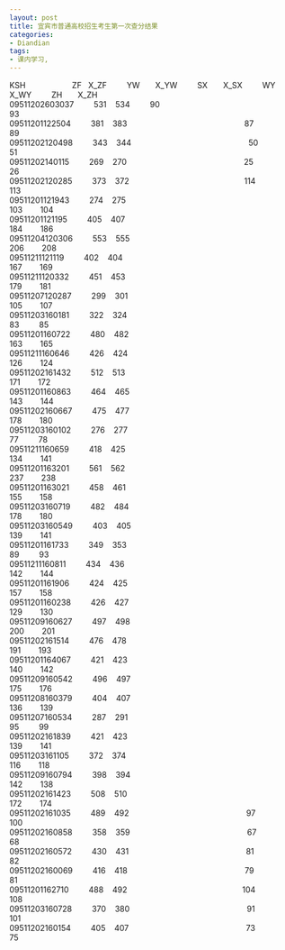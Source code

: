 ```yaml
---
layout: post
title: 宜宾市普通高校招生考生第一次查分结果
categories:
- Diandian
tags:
- 课内学习, 
---
```

KSH&nbsp;&nbsp;&nbsp;&nbsp;&nbsp;&nbsp;&nbsp;&nbsp;&nbsp;&nbsp;&nbsp;&nbsp;&nbsp;&nbsp;&nbsp;&nbsp;&nbsp;&nbsp;&nbsp;&nbsp; ZF&nbsp;&nbsp; X_ZF&nbsp;&nbsp;&nbsp;&nbsp;&nbsp;&nbsp;&nbsp;&nbsp; YW&nbsp;&nbsp;&nbsp;&nbsp;&nbsp;&nbsp; X_YW&nbsp;&nbsp;&nbsp;&nbsp;&nbsp;&nbsp;&nbsp;&nbsp; SX&nbsp;&nbsp;&nbsp;&nbsp;&nbsp;&nbsp; X_SX&nbsp;&nbsp;&nbsp;&nbsp;&nbsp;&nbsp;&nbsp;&nbsp; WY&nbsp;&nbsp;&nbsp;&nbsp;&nbsp;&nbsp; X_WY&nbsp;&nbsp;&nbsp;&nbsp;&nbsp;&nbsp;&nbsp;&nbsp; ZH&nbsp;&nbsp;&nbsp;&nbsp;&nbsp;&nbsp; X_ZH
<br /> 09511202603037&nbsp;&nbsp;&nbsp;&nbsp;&nbsp;&nbsp;&nbsp;&nbsp; 531&nbsp;&nbsp;&nbsp; 534&nbsp;&nbsp;&nbsp;&nbsp;&nbsp;&nbsp;&nbsp;&nbsp; 90&nbsp;&nbsp;&nbsp;&nbsp;&nbsp;&nbsp;&nbsp;&nbsp; 93&nbsp;&nbsp;&nbsp;&nbsp;&nbsp;&nbsp;&nbsp;&nbsp;&nbsp;&nbsp;&nbsp;&nbsp;&nbsp;&nbsp;&nbsp;&nbsp;&nbsp;&nbsp;&nbsp;&nbsp;&nbsp;&nbsp;&nbsp;&nbsp;&nbsp;&nbsp;&nbsp;&nbsp;&nbsp;&nbsp;&nbsp;&nbsp;&nbsp;&nbsp;&nbsp;&nbsp;&nbsp;&nbsp;&nbsp;&nbsp;&nbsp;&nbsp;&nbsp;&nbsp;&nbsp;&nbsp;&nbsp;&nbsp;&nbsp;&nbsp;&nbsp;&nbsp;&nbsp;&nbsp;&nbsp;&nbsp;&nbsp;&nbsp;&nbsp;&nbsp;&nbsp;&nbsp;&nbsp;&nbsp;&nbsp;
<br /> 09511201122504&nbsp;&nbsp;&nbsp;&nbsp;&nbsp;&nbsp;&nbsp;&nbsp; 381&nbsp;&nbsp;&nbsp; 383&nbsp;&nbsp;&nbsp;&nbsp;&nbsp;&nbsp;&nbsp;&nbsp;&nbsp;&nbsp;&nbsp;&nbsp;&nbsp;&nbsp;&nbsp;&nbsp;&nbsp;&nbsp;&nbsp;&nbsp;&nbsp;&nbsp;&nbsp;&nbsp;&nbsp;&nbsp;&nbsp;&nbsp;&nbsp;&nbsp;&nbsp;&nbsp;&nbsp;&nbsp;&nbsp;&nbsp;&nbsp;&nbsp;&nbsp;&nbsp;&nbsp;&nbsp;&nbsp;&nbsp;&nbsp;&nbsp;&nbsp;&nbsp;&nbsp;&nbsp;&nbsp;&nbsp; 87&nbsp;&nbsp;&nbsp;&nbsp;&nbsp;&nbsp;&nbsp;&nbsp; 89&nbsp;&nbsp;&nbsp;&nbsp;&nbsp;&nbsp;&nbsp;&nbsp;&nbsp;&nbsp;&nbsp;&nbsp;&nbsp;&nbsp;&nbsp;&nbsp;&nbsp;&nbsp;&nbsp;&nbsp;&nbsp;
<br /> 09511202120498&nbsp;&nbsp;&nbsp;&nbsp;&nbsp;&nbsp;&nbsp;&nbsp; 343&nbsp;&nbsp;&nbsp; 344&nbsp;&nbsp;&nbsp;&nbsp;&nbsp;&nbsp;&nbsp;&nbsp;&nbsp;&nbsp;&nbsp;&nbsp;&nbsp;&nbsp;&nbsp;&nbsp;&nbsp;&nbsp;&nbsp;&nbsp;&nbsp;&nbsp;&nbsp;&nbsp;&nbsp;&nbsp;&nbsp;&nbsp;&nbsp;&nbsp;&nbsp;&nbsp;&nbsp;&nbsp;&nbsp;&nbsp;&nbsp;&nbsp;&nbsp;&nbsp;&nbsp;&nbsp;&nbsp;&nbsp;&nbsp;&nbsp;&nbsp;&nbsp;&nbsp;&nbsp;&nbsp;&nbsp; 50&nbsp;&nbsp;&nbsp;&nbsp;&nbsp;&nbsp;&nbsp;&nbsp; 51&nbsp;&nbsp;&nbsp;&nbsp;&nbsp;&nbsp;&nbsp;&nbsp;&nbsp;&nbsp;&nbsp;&nbsp;&nbsp;&nbsp;&nbsp;&nbsp;&nbsp;&nbsp;&nbsp;&nbsp;&nbsp;
<br /> 09511202140115&nbsp;&nbsp;&nbsp;&nbsp;&nbsp;&nbsp;&nbsp;&nbsp; 269&nbsp;&nbsp;&nbsp; 270&nbsp;&nbsp;&nbsp;&nbsp;&nbsp;&nbsp;&nbsp;&nbsp;&nbsp;&nbsp;&nbsp;&nbsp;&nbsp;&nbsp;&nbsp;&nbsp;&nbsp;&nbsp;&nbsp;&nbsp;&nbsp;&nbsp;&nbsp;&nbsp;&nbsp;&nbsp;&nbsp;&nbsp;&nbsp;&nbsp;&nbsp;&nbsp;&nbsp;&nbsp;&nbsp;&nbsp;&nbsp;&nbsp;&nbsp;&nbsp;&nbsp;&nbsp;&nbsp;&nbsp;&nbsp;&nbsp;&nbsp;&nbsp;&nbsp;&nbsp;&nbsp;&nbsp; 25&nbsp;&nbsp;&nbsp;&nbsp;&nbsp;&nbsp;&nbsp;&nbsp; 26&nbsp;&nbsp;&nbsp;&nbsp;&nbsp;&nbsp;&nbsp;&nbsp;&nbsp;&nbsp;&nbsp;&nbsp;&nbsp;&nbsp;&nbsp;&nbsp;&nbsp;&nbsp;&nbsp;&nbsp;&nbsp;
<br /> 09511202120285&nbsp;&nbsp;&nbsp;&nbsp;&nbsp;&nbsp;&nbsp;&nbsp; 373&nbsp;&nbsp;&nbsp; 372&nbsp;&nbsp;&nbsp;&nbsp;&nbsp;&nbsp;&nbsp;&nbsp;&nbsp;&nbsp;&nbsp;&nbsp;&nbsp;&nbsp;&nbsp;&nbsp;&nbsp;&nbsp;&nbsp;&nbsp;&nbsp;&nbsp;&nbsp;&nbsp;&nbsp;&nbsp;&nbsp;&nbsp;&nbsp;&nbsp;&nbsp;&nbsp;&nbsp;&nbsp;&nbsp;&nbsp;&nbsp;&nbsp;&nbsp;&nbsp;&nbsp;&nbsp;&nbsp;&nbsp;&nbsp;&nbsp;&nbsp;&nbsp;&nbsp;&nbsp;&nbsp; 114&nbsp;&nbsp;&nbsp;&nbsp;&nbsp;&nbsp;&nbsp; 113&nbsp;&nbsp;&nbsp;&nbsp;&nbsp;&nbsp;&nbsp;&nbsp;&nbsp;&nbsp;&nbsp;&nbsp;&nbsp;&nbsp;&nbsp;&nbsp;&nbsp;&nbsp;&nbsp;&nbsp;&nbsp;
<br /> 09511201121943&nbsp;&nbsp;&nbsp;&nbsp;&nbsp;&nbsp;&nbsp;&nbsp; 274&nbsp;&nbsp;&nbsp; 275&nbsp;&nbsp;&nbsp;&nbsp;&nbsp;&nbsp;&nbsp;&nbsp;&nbsp;&nbsp;&nbsp;&nbsp;&nbsp;&nbsp;&nbsp;&nbsp;&nbsp;&nbsp;&nbsp;&nbsp;&nbsp;&nbsp;&nbsp;&nbsp;&nbsp;&nbsp;&nbsp;&nbsp;&nbsp;&nbsp;&nbsp;&nbsp;&nbsp;&nbsp;&nbsp;&nbsp;&nbsp;&nbsp;&nbsp;&nbsp;&nbsp;&nbsp;&nbsp;&nbsp;&nbsp;&nbsp;&nbsp;&nbsp;&nbsp;&nbsp;&nbsp;&nbsp;&nbsp;&nbsp;&nbsp;&nbsp;&nbsp;&nbsp;&nbsp;&nbsp;&nbsp;&nbsp;&nbsp;&nbsp;&nbsp;&nbsp;&nbsp;&nbsp;&nbsp;&nbsp;&nbsp;&nbsp;&nbsp; 103&nbsp;&nbsp;&nbsp;&nbsp;&nbsp;&nbsp;&nbsp; 104
<br /> 09511201121195&nbsp;&nbsp;&nbsp;&nbsp;&nbsp;&nbsp;&nbsp;&nbsp; 405&nbsp;&nbsp;&nbsp; 407&nbsp;&nbsp;&nbsp;&nbsp;&nbsp;&nbsp;&nbsp;&nbsp;&nbsp;&nbsp;&nbsp;&nbsp;&nbsp;&nbsp;&nbsp;&nbsp;&nbsp;&nbsp;&nbsp;&nbsp;&nbsp;&nbsp;&nbsp;&nbsp;&nbsp;&nbsp;&nbsp;&nbsp;&nbsp;&nbsp;&nbsp;&nbsp;&nbsp;&nbsp;&nbsp;&nbsp;&nbsp;&nbsp;&nbsp;&nbsp;&nbsp;&nbsp;&nbsp;&nbsp;&nbsp;&nbsp;&nbsp;&nbsp;&nbsp;&nbsp;&nbsp;&nbsp;&nbsp;&nbsp;&nbsp;&nbsp;&nbsp;&nbsp;&nbsp;&nbsp;&nbsp;&nbsp;&nbsp;&nbsp;&nbsp;&nbsp;&nbsp;&nbsp;&nbsp;&nbsp;&nbsp;&nbsp;&nbsp; 184&nbsp;&nbsp;&nbsp;&nbsp;&nbsp;&nbsp;&nbsp; 186
<br /> 09511204120306&nbsp;&nbsp;&nbsp;&nbsp;&nbsp;&nbsp;&nbsp;&nbsp; 553&nbsp;&nbsp;&nbsp; 555&nbsp;&nbsp;&nbsp;&nbsp;&nbsp;&nbsp;&nbsp;&nbsp;&nbsp;&nbsp;&nbsp;&nbsp;&nbsp;&nbsp;&nbsp;&nbsp;&nbsp;&nbsp;&nbsp;&nbsp;&nbsp;&nbsp;&nbsp;&nbsp;&nbsp;&nbsp;&nbsp;&nbsp;&nbsp;&nbsp;&nbsp;&nbsp;&nbsp;&nbsp;&nbsp;&nbsp;&nbsp;&nbsp;&nbsp;&nbsp;&nbsp;&nbsp;&nbsp;&nbsp;&nbsp;&nbsp;&nbsp;&nbsp;&nbsp;&nbsp;&nbsp;&nbsp;&nbsp;&nbsp;&nbsp;&nbsp;&nbsp;&nbsp;&nbsp;&nbsp;&nbsp;&nbsp;&nbsp;&nbsp;&nbsp;&nbsp;&nbsp;&nbsp;&nbsp;&nbsp;&nbsp;&nbsp;&nbsp; 206&nbsp;&nbsp;&nbsp;&nbsp;&nbsp;&nbsp;&nbsp; 208
<br /> 09511211121119&nbsp;&nbsp;&nbsp;&nbsp;&nbsp;&nbsp;&nbsp;&nbsp; 402&nbsp;&nbsp;&nbsp; 404&nbsp;&nbsp;&nbsp;&nbsp;&nbsp;&nbsp;&nbsp;&nbsp;&nbsp;&nbsp;&nbsp;&nbsp;&nbsp;&nbsp;&nbsp;&nbsp;&nbsp;&nbsp;&nbsp;&nbsp;&nbsp;&nbsp;&nbsp;&nbsp;&nbsp;&nbsp;&nbsp;&nbsp;&nbsp;&nbsp;&nbsp;&nbsp;&nbsp;&nbsp;&nbsp;&nbsp;&nbsp;&nbsp;&nbsp;&nbsp;&nbsp;&nbsp;&nbsp;&nbsp;&nbsp;&nbsp;&nbsp;&nbsp;&nbsp;&nbsp;&nbsp;&nbsp;&nbsp;&nbsp;&nbsp;&nbsp;&nbsp;&nbsp;&nbsp;&nbsp;&nbsp;&nbsp;&nbsp;&nbsp;&nbsp;&nbsp;&nbsp;&nbsp;&nbsp;&nbsp;&nbsp;&nbsp;&nbsp; 167&nbsp;&nbsp;&nbsp;&nbsp;&nbsp;&nbsp;&nbsp; 169
<br /> 09511211120332&nbsp;&nbsp;&nbsp;&nbsp;&nbsp;&nbsp;&nbsp;&nbsp; 451&nbsp;&nbsp;&nbsp; 453&nbsp;&nbsp;&nbsp;&nbsp;&nbsp;&nbsp;&nbsp;&nbsp;&nbsp;&nbsp;&nbsp;&nbsp;&nbsp;&nbsp;&nbsp;&nbsp;&nbsp;&nbsp;&nbsp;&nbsp;&nbsp;&nbsp;&nbsp;&nbsp;&nbsp;&nbsp;&nbsp;&nbsp;&nbsp;&nbsp;&nbsp;&nbsp;&nbsp;&nbsp;&nbsp;&nbsp;&nbsp;&nbsp;&nbsp;&nbsp;&nbsp;&nbsp;&nbsp;&nbsp;&nbsp;&nbsp;&nbsp;&nbsp;&nbsp;&nbsp;&nbsp;&nbsp;&nbsp;&nbsp;&nbsp;&nbsp;&nbsp;&nbsp;&nbsp;&nbsp;&nbsp;&nbsp;&nbsp;&nbsp;&nbsp;&nbsp;&nbsp;&nbsp;&nbsp;&nbsp;&nbsp;&nbsp;&nbsp; 179&nbsp;&nbsp;&nbsp;&nbsp;&nbsp;&nbsp;&nbsp; 181
<br /> 09511207120287&nbsp;&nbsp;&nbsp;&nbsp;&nbsp;&nbsp;&nbsp;&nbsp; 299&nbsp;&nbsp;&nbsp; 301&nbsp;&nbsp;&nbsp;&nbsp;&nbsp;&nbsp;&nbsp;&nbsp;&nbsp;&nbsp;&nbsp;&nbsp;&nbsp;&nbsp;&nbsp;&nbsp;&nbsp;&nbsp;&nbsp;&nbsp;&nbsp;&nbsp;&nbsp;&nbsp;&nbsp;&nbsp;&nbsp;&nbsp;&nbsp;&nbsp;&nbsp;&nbsp;&nbsp;&nbsp;&nbsp;&nbsp;&nbsp;&nbsp;&nbsp;&nbsp;&nbsp;&nbsp;&nbsp;&nbsp;&nbsp;&nbsp;&nbsp;&nbsp;&nbsp;&nbsp;&nbsp;&nbsp;&nbsp;&nbsp;&nbsp;&nbsp;&nbsp;&nbsp;&nbsp;&nbsp;&nbsp;&nbsp;&nbsp;&nbsp;&nbsp;&nbsp;&nbsp;&nbsp;&nbsp;&nbsp;&nbsp;&nbsp;&nbsp; 105&nbsp;&nbsp;&nbsp;&nbsp;&nbsp;&nbsp;&nbsp; 107
<br /> 09511203160181&nbsp;&nbsp;&nbsp;&nbsp;&nbsp;&nbsp;&nbsp;&nbsp; 322&nbsp;&nbsp;&nbsp; 324&nbsp;&nbsp;&nbsp;&nbsp;&nbsp;&nbsp;&nbsp;&nbsp;&nbsp;&nbsp;&nbsp;&nbsp;&nbsp;&nbsp;&nbsp;&nbsp;&nbsp;&nbsp;&nbsp;&nbsp;&nbsp;&nbsp;&nbsp;&nbsp;&nbsp;&nbsp;&nbsp;&nbsp;&nbsp;&nbsp;&nbsp;&nbsp;&nbsp;&nbsp;&nbsp;&nbsp;&nbsp;&nbsp;&nbsp;&nbsp;&nbsp;&nbsp;&nbsp;&nbsp;&nbsp;&nbsp;&nbsp;&nbsp;&nbsp;&nbsp;&nbsp;&nbsp;&nbsp;&nbsp;&nbsp;&nbsp;&nbsp;&nbsp;&nbsp;&nbsp;&nbsp;&nbsp;&nbsp;&nbsp;&nbsp;&nbsp;&nbsp;&nbsp;&nbsp;&nbsp;&nbsp;&nbsp;&nbsp;&nbsp; 83&nbsp;&nbsp;&nbsp;&nbsp;&nbsp;&nbsp;&nbsp;&nbsp; 85
<br /> 09511201160722&nbsp;&nbsp;&nbsp;&nbsp;&nbsp;&nbsp;&nbsp;&nbsp; 480&nbsp;&nbsp;&nbsp; 482&nbsp;&nbsp;&nbsp;&nbsp;&nbsp;&nbsp;&nbsp;&nbsp;&nbsp;&nbsp;&nbsp;&nbsp;&nbsp;&nbsp;&nbsp;&nbsp;&nbsp;&nbsp;&nbsp;&nbsp;&nbsp;&nbsp;&nbsp;&nbsp;&nbsp;&nbsp;&nbsp;&nbsp;&nbsp;&nbsp;&nbsp;&nbsp;&nbsp;&nbsp;&nbsp;&nbsp;&nbsp;&nbsp;&nbsp;&nbsp;&nbsp;&nbsp;&nbsp;&nbsp;&nbsp;&nbsp;&nbsp;&nbsp;&nbsp;&nbsp;&nbsp;&nbsp;&nbsp;&nbsp;&nbsp;&nbsp;&nbsp;&nbsp;&nbsp;&nbsp;&nbsp;&nbsp;&nbsp;&nbsp;&nbsp;&nbsp;&nbsp;&nbsp;&nbsp;&nbsp;&nbsp;&nbsp;&nbsp; 163&nbsp;&nbsp;&nbsp;&nbsp;&nbsp;&nbsp;&nbsp; 165
<br /> 09511211160646&nbsp;&nbsp;&nbsp;&nbsp;&nbsp;&nbsp;&nbsp;&nbsp; 426&nbsp;&nbsp;&nbsp; 424&nbsp;&nbsp;&nbsp;&nbsp;&nbsp;&nbsp;&nbsp;&nbsp;&nbsp;&nbsp;&nbsp;&nbsp;&nbsp;&nbsp;&nbsp;&nbsp;&nbsp;&nbsp;&nbsp;&nbsp;&nbsp;&nbsp;&nbsp;&nbsp;&nbsp;&nbsp;&nbsp;&nbsp;&nbsp;&nbsp;&nbsp;&nbsp;&nbsp;&nbsp;&nbsp;&nbsp;&nbsp;&nbsp;&nbsp;&nbsp;&nbsp;&nbsp;&nbsp;&nbsp;&nbsp;&nbsp;&nbsp;&nbsp;&nbsp;&nbsp;&nbsp;&nbsp;&nbsp;&nbsp;&nbsp;&nbsp;&nbsp;&nbsp;&nbsp;&nbsp;&nbsp;&nbsp;&nbsp;&nbsp;&nbsp;&nbsp;&nbsp;&nbsp;&nbsp;&nbsp;&nbsp;&nbsp;&nbsp; 126&nbsp;&nbsp;&nbsp;&nbsp;&nbsp;&nbsp;&nbsp; 124
<br /> 09511202161432&nbsp;&nbsp;&nbsp;&nbsp;&nbsp;&nbsp;&nbsp;&nbsp; 512&nbsp;&nbsp;&nbsp; 513&nbsp;&nbsp;&nbsp;&nbsp;&nbsp;&nbsp;&nbsp;&nbsp;&nbsp;&nbsp;&nbsp;&nbsp;&nbsp;&nbsp;&nbsp;&nbsp;&nbsp;&nbsp;&nbsp;&nbsp;&nbsp;&nbsp;&nbsp;&nbsp;&nbsp;&nbsp;&nbsp;&nbsp;&nbsp;&nbsp;&nbsp;&nbsp;&nbsp;&nbsp;&nbsp;&nbsp;&nbsp;&nbsp;&nbsp;&nbsp;&nbsp;&nbsp;&nbsp;&nbsp;&nbsp;&nbsp;&nbsp;&nbsp;&nbsp;&nbsp;&nbsp;&nbsp;&nbsp;&nbsp;&nbsp;&nbsp;&nbsp;&nbsp;&nbsp;&nbsp;&nbsp;&nbsp;&nbsp;&nbsp;&nbsp;&nbsp;&nbsp;&nbsp;&nbsp;&nbsp;&nbsp;&nbsp;&nbsp; 171&nbsp;&nbsp;&nbsp;&nbsp;&nbsp;&nbsp;&nbsp; 172
<br /> 09511201160863&nbsp;&nbsp;&nbsp;&nbsp;&nbsp;&nbsp;&nbsp;&nbsp; 464&nbsp;&nbsp;&nbsp; 465&nbsp;&nbsp;&nbsp;&nbsp;&nbsp;&nbsp;&nbsp;&nbsp;&nbsp;&nbsp;&nbsp;&nbsp;&nbsp;&nbsp;&nbsp;&nbsp;&nbsp;&nbsp;&nbsp;&nbsp;&nbsp;&nbsp;&nbsp;&nbsp;&nbsp;&nbsp;&nbsp;&nbsp;&nbsp;&nbsp;&nbsp;&nbsp;&nbsp;&nbsp;&nbsp;&nbsp;&nbsp;&nbsp;&nbsp;&nbsp;&nbsp;&nbsp;&nbsp;&nbsp;&nbsp;&nbsp;&nbsp;&nbsp;&nbsp;&nbsp;&nbsp;&nbsp;&nbsp;&nbsp;&nbsp;&nbsp;&nbsp;&nbsp;&nbsp;&nbsp;&nbsp;&nbsp;&nbsp;&nbsp;&nbsp;&nbsp;&nbsp;&nbsp;&nbsp;&nbsp;&nbsp;&nbsp;&nbsp; 143&nbsp;&nbsp;&nbsp;&nbsp;&nbsp;&nbsp;&nbsp; 144
<br /> 09511202160667&nbsp;&nbsp;&nbsp;&nbsp;&nbsp;&nbsp;&nbsp;&nbsp; 475&nbsp;&nbsp;&nbsp; 477&nbsp;&nbsp;&nbsp;&nbsp;&nbsp;&nbsp;&nbsp;&nbsp;&nbsp;&nbsp;&nbsp;&nbsp;&nbsp;&nbsp;&nbsp;&nbsp;&nbsp;&nbsp;&nbsp;&nbsp;&nbsp;&nbsp;&nbsp;&nbsp;&nbsp;&nbsp;&nbsp;&nbsp;&nbsp;&nbsp;&nbsp;&nbsp;&nbsp;&nbsp;&nbsp;&nbsp;&nbsp;&nbsp;&nbsp;&nbsp;&nbsp;&nbsp;&nbsp;&nbsp;&nbsp;&nbsp;&nbsp;&nbsp;&nbsp;&nbsp;&nbsp;&nbsp;&nbsp;&nbsp;&nbsp;&nbsp;&nbsp;&nbsp;&nbsp;&nbsp;&nbsp;&nbsp;&nbsp;&nbsp;&nbsp;&nbsp;&nbsp;&nbsp;&nbsp;&nbsp;&nbsp;&nbsp;&nbsp; 178&nbsp;&nbsp;&nbsp;&nbsp;&nbsp;&nbsp;&nbsp; 180
<br /> 09511203160102&nbsp;&nbsp;&nbsp;&nbsp;&nbsp;&nbsp;&nbsp;&nbsp; 276&nbsp;&nbsp;&nbsp; 277&nbsp;&nbsp;&nbsp;&nbsp;&nbsp;&nbsp;&nbsp;&nbsp;&nbsp;&nbsp;&nbsp;&nbsp;&nbsp;&nbsp;&nbsp;&nbsp;&nbsp;&nbsp;&nbsp;&nbsp;&nbsp;&nbsp;&nbsp;&nbsp;&nbsp;&nbsp;&nbsp;&nbsp;&nbsp;&nbsp;&nbsp;&nbsp;&nbsp;&nbsp;&nbsp;&nbsp;&nbsp;&nbsp;&nbsp;&nbsp;&nbsp;&nbsp;&nbsp;&nbsp;&nbsp;&nbsp;&nbsp;&nbsp;&nbsp;&nbsp;&nbsp;&nbsp;&nbsp;&nbsp;&nbsp;&nbsp;&nbsp;&nbsp;&nbsp;&nbsp;&nbsp;&nbsp;&nbsp;&nbsp;&nbsp;&nbsp;&nbsp;&nbsp;&nbsp;&nbsp;&nbsp;&nbsp;&nbsp;&nbsp; 77&nbsp;&nbsp;&nbsp;&nbsp;&nbsp;&nbsp;&nbsp;&nbsp; 78
<br /> 09511211160659&nbsp;&nbsp;&nbsp;&nbsp;&nbsp;&nbsp;&nbsp;&nbsp; 418&nbsp;&nbsp;&nbsp; 425&nbsp;&nbsp;&nbsp;&nbsp;&nbsp;&nbsp;&nbsp;&nbsp;&nbsp;&nbsp;&nbsp;&nbsp;&nbsp;&nbsp;&nbsp;&nbsp;&nbsp;&nbsp;&nbsp;&nbsp;&nbsp;&nbsp;&nbsp;&nbsp;&nbsp;&nbsp;&nbsp;&nbsp;&nbsp;&nbsp;&nbsp;&nbsp;&nbsp;&nbsp;&nbsp;&nbsp;&nbsp;&nbsp;&nbsp;&nbsp;&nbsp;&nbsp;&nbsp;&nbsp;&nbsp;&nbsp;&nbsp;&nbsp;&nbsp;&nbsp;&nbsp;&nbsp;&nbsp;&nbsp;&nbsp;&nbsp;&nbsp;&nbsp;&nbsp;&nbsp;&nbsp;&nbsp;&nbsp;&nbsp;&nbsp;&nbsp;&nbsp;&nbsp;&nbsp;&nbsp;&nbsp;&nbsp;&nbsp; 134&nbsp;&nbsp;&nbsp;&nbsp;&nbsp;&nbsp;&nbsp; 141
<br /> 09511201163201&nbsp;&nbsp;&nbsp;&nbsp;&nbsp;&nbsp;&nbsp;&nbsp; 561&nbsp;&nbsp;&nbsp; 562&nbsp;&nbsp;&nbsp;&nbsp;&nbsp;&nbsp;&nbsp;&nbsp;&nbsp;&nbsp;&nbsp;&nbsp;&nbsp;&nbsp;&nbsp;&nbsp;&nbsp;&nbsp;&nbsp;&nbsp;&nbsp;&nbsp;&nbsp;&nbsp;&nbsp;&nbsp;&nbsp;&nbsp;&nbsp;&nbsp;&nbsp;&nbsp;&nbsp;&nbsp;&nbsp;&nbsp;&nbsp;&nbsp;&nbsp;&nbsp;&nbsp;&nbsp;&nbsp;&nbsp;&nbsp;&nbsp;&nbsp;&nbsp;&nbsp;&nbsp;&nbsp;&nbsp;&nbsp;&nbsp;&nbsp;&nbsp;&nbsp;&nbsp;&nbsp;&nbsp;&nbsp;&nbsp;&nbsp;&nbsp;&nbsp;&nbsp;&nbsp;&nbsp;&nbsp;&nbsp;&nbsp;&nbsp;&nbsp; 237&nbsp;&nbsp;&nbsp;&nbsp;&nbsp;&nbsp;&nbsp; 238
<br /> 09511201163021&nbsp;&nbsp;&nbsp;&nbsp;&nbsp;&nbsp;&nbsp;&nbsp; 458&nbsp;&nbsp;&nbsp; 461&nbsp;&nbsp;&nbsp;&nbsp;&nbsp;&nbsp;&nbsp;&nbsp;&nbsp;&nbsp;&nbsp;&nbsp;&nbsp;&nbsp;&nbsp;&nbsp;&nbsp;&nbsp;&nbsp;&nbsp;&nbsp;&nbsp;&nbsp;&nbsp;&nbsp;&nbsp;&nbsp;&nbsp;&nbsp;&nbsp;&nbsp;&nbsp;&nbsp;&nbsp;&nbsp;&nbsp;&nbsp;&nbsp;&nbsp;&nbsp;&nbsp;&nbsp;&nbsp;&nbsp;&nbsp;&nbsp;&nbsp;&nbsp;&nbsp;&nbsp;&nbsp;&nbsp;&nbsp;&nbsp;&nbsp;&nbsp;&nbsp;&nbsp;&nbsp;&nbsp;&nbsp;&nbsp;&nbsp;&nbsp;&nbsp;&nbsp;&nbsp;&nbsp;&nbsp;&nbsp;&nbsp;&nbsp;&nbsp; 155&nbsp;&nbsp;&nbsp;&nbsp;&nbsp;&nbsp;&nbsp; 158
<br /> 09511203160719&nbsp;&nbsp;&nbsp;&nbsp;&nbsp;&nbsp;&nbsp;&nbsp; 482&nbsp;&nbsp;&nbsp; 484&nbsp;&nbsp;&nbsp;&nbsp;&nbsp;&nbsp;&nbsp;&nbsp;&nbsp;&nbsp;&nbsp;&nbsp;&nbsp;&nbsp;&nbsp;&nbsp;&nbsp;&nbsp;&nbsp;&nbsp;&nbsp;&nbsp;&nbsp;&nbsp;&nbsp;&nbsp;&nbsp;&nbsp;&nbsp;&nbsp;&nbsp;&nbsp;&nbsp;&nbsp;&nbsp;&nbsp;&nbsp;&nbsp;&nbsp;&nbsp;&nbsp;&nbsp;&nbsp;&nbsp;&nbsp;&nbsp;&nbsp;&nbsp;&nbsp;&nbsp;&nbsp;&nbsp;&nbsp;&nbsp;&nbsp;&nbsp;&nbsp;&nbsp;&nbsp;&nbsp;&nbsp;&nbsp;&nbsp;&nbsp;&nbsp;&nbsp;&nbsp;&nbsp;&nbsp;&nbsp;&nbsp;&nbsp;&nbsp; 178&nbsp;&nbsp;&nbsp;&nbsp;&nbsp;&nbsp;&nbsp; 180
<br /> 09511203160549&nbsp;&nbsp;&nbsp;&nbsp;&nbsp;&nbsp;&nbsp;&nbsp; 403&nbsp;&nbsp;&nbsp; 405&nbsp;&nbsp;&nbsp;&nbsp;&nbsp;&nbsp;&nbsp;&nbsp;&nbsp;&nbsp;&nbsp;&nbsp;&nbsp;&nbsp;&nbsp;&nbsp;&nbsp;&nbsp;&nbsp;&nbsp;&nbsp;&nbsp;&nbsp;&nbsp;&nbsp;&nbsp;&nbsp;&nbsp;&nbsp;&nbsp;&nbsp;&nbsp;&nbsp;&nbsp;&nbsp;&nbsp;&nbsp;&nbsp;&nbsp;&nbsp;&nbsp;&nbsp;&nbsp;&nbsp;&nbsp;&nbsp;&nbsp;&nbsp;&nbsp;&nbsp;&nbsp;&nbsp;&nbsp;&nbsp;&nbsp;&nbsp;&nbsp;&nbsp;&nbsp;&nbsp;&nbsp;&nbsp;&nbsp;&nbsp;&nbsp;&nbsp;&nbsp;&nbsp;&nbsp;&nbsp;&nbsp;&nbsp;&nbsp; 139&nbsp;&nbsp;&nbsp;&nbsp;&nbsp;&nbsp;&nbsp; 141
<br /> 09511201161733&nbsp;&nbsp;&nbsp;&nbsp;&nbsp;&nbsp;&nbsp;&nbsp; 349&nbsp;&nbsp;&nbsp; 353&nbsp;&nbsp;&nbsp;&nbsp;&nbsp;&nbsp;&nbsp;&nbsp;&nbsp;&nbsp;&nbsp;&nbsp;&nbsp;&nbsp;&nbsp;&nbsp;&nbsp;&nbsp;&nbsp;&nbsp;&nbsp;&nbsp;&nbsp;&nbsp;&nbsp;&nbsp;&nbsp;&nbsp;&nbsp;&nbsp;&nbsp;&nbsp;&nbsp;&nbsp;&nbsp;&nbsp;&nbsp;&nbsp;&nbsp;&nbsp;&nbsp;&nbsp;&nbsp;&nbsp;&nbsp;&nbsp;&nbsp;&nbsp;&nbsp;&nbsp;&nbsp;&nbsp;&nbsp;&nbsp;&nbsp;&nbsp;&nbsp;&nbsp;&nbsp;&nbsp;&nbsp;&nbsp;&nbsp;&nbsp;&nbsp;&nbsp;&nbsp;&nbsp;&nbsp;&nbsp;&nbsp;&nbsp;&nbsp;&nbsp; 89&nbsp;&nbsp;&nbsp;&nbsp;&nbsp;&nbsp;&nbsp;&nbsp; 93
<br /> 09511211160811&nbsp;&nbsp;&nbsp;&nbsp;&nbsp;&nbsp;&nbsp;&nbsp; 434&nbsp;&nbsp;&nbsp; 436&nbsp;&nbsp;&nbsp;&nbsp;&nbsp;&nbsp;&nbsp;&nbsp;&nbsp;&nbsp;&nbsp;&nbsp;&nbsp;&nbsp;&nbsp;&nbsp;&nbsp;&nbsp;&nbsp;&nbsp;&nbsp;&nbsp;&nbsp;&nbsp;&nbsp;&nbsp;&nbsp;&nbsp;&nbsp;&nbsp;&nbsp;&nbsp;&nbsp;&nbsp;&nbsp;&nbsp;&nbsp;&nbsp;&nbsp;&nbsp;&nbsp;&nbsp;&nbsp;&nbsp;&nbsp;&nbsp;&nbsp;&nbsp;&nbsp;&nbsp;&nbsp;&nbsp;&nbsp;&nbsp;&nbsp;&nbsp;&nbsp;&nbsp;&nbsp;&nbsp;&nbsp;&nbsp;&nbsp;&nbsp;&nbsp;&nbsp;&nbsp;&nbsp;&nbsp;&nbsp;&nbsp;&nbsp;&nbsp; 142&nbsp;&nbsp;&nbsp;&nbsp;&nbsp;&nbsp;&nbsp; 144
<br /> 09511201161906&nbsp;&nbsp;&nbsp;&nbsp;&nbsp;&nbsp;&nbsp;&nbsp; 424&nbsp;&nbsp;&nbsp; 425&nbsp;&nbsp;&nbsp;&nbsp;&nbsp;&nbsp;&nbsp;&nbsp;&nbsp;&nbsp;&nbsp;&nbsp;&nbsp;&nbsp;&nbsp;&nbsp;&nbsp;&nbsp;&nbsp;&nbsp;&nbsp;&nbsp;&nbsp;&nbsp;&nbsp;&nbsp;&nbsp;&nbsp;&nbsp;&nbsp;&nbsp;&nbsp;&nbsp;&nbsp;&nbsp;&nbsp;&nbsp;&nbsp;&nbsp;&nbsp;&nbsp;&nbsp;&nbsp;&nbsp;&nbsp;&nbsp;&nbsp;&nbsp;&nbsp;&nbsp;&nbsp;&nbsp;&nbsp;&nbsp;&nbsp;&nbsp;&nbsp;&nbsp;&nbsp;&nbsp;&nbsp;&nbsp;&nbsp;&nbsp;&nbsp;&nbsp;&nbsp;&nbsp;&nbsp;&nbsp;&nbsp;&nbsp;&nbsp; 157&nbsp;&nbsp;&nbsp;&nbsp;&nbsp;&nbsp;&nbsp; 158
<br /> 09511201160238&nbsp;&nbsp;&nbsp;&nbsp;&nbsp;&nbsp;&nbsp;&nbsp; 426&nbsp;&nbsp;&nbsp; 427&nbsp;&nbsp;&nbsp;&nbsp;&nbsp;&nbsp;&nbsp;&nbsp;&nbsp;&nbsp;&nbsp;&nbsp;&nbsp;&nbsp;&nbsp;&nbsp;&nbsp;&nbsp;&nbsp;&nbsp;&nbsp;&nbsp;&nbsp;&nbsp;&nbsp;&nbsp;&nbsp;&nbsp;&nbsp;&nbsp;&nbsp;&nbsp;&nbsp;&nbsp;&nbsp;&nbsp;&nbsp;&nbsp;&nbsp;&nbsp;&nbsp;&nbsp;&nbsp;&nbsp;&nbsp;&nbsp;&nbsp;&nbsp;&nbsp;&nbsp;&nbsp;&nbsp;&nbsp;&nbsp;&nbsp;&nbsp;&nbsp;&nbsp;&nbsp;&nbsp;&nbsp;&nbsp;&nbsp;&nbsp;&nbsp;&nbsp;&nbsp;&nbsp;&nbsp;&nbsp;&nbsp;&nbsp;&nbsp; 129&nbsp;&nbsp;&nbsp;&nbsp;&nbsp;&nbsp;&nbsp; 130
<br /> 09511209160627&nbsp;&nbsp;&nbsp;&nbsp;&nbsp;&nbsp;&nbsp;&nbsp; 497&nbsp;&nbsp;&nbsp; 498&nbsp;&nbsp;&nbsp;&nbsp;&nbsp;&nbsp;&nbsp;&nbsp;&nbsp;&nbsp;&nbsp;&nbsp;&nbsp;&nbsp;&nbsp;&nbsp;&nbsp;&nbsp;&nbsp;&nbsp;&nbsp;&nbsp;&nbsp;&nbsp;&nbsp;&nbsp;&nbsp;&nbsp;&nbsp;&nbsp;&nbsp;&nbsp;&nbsp;&nbsp;&nbsp;&nbsp;&nbsp;&nbsp;&nbsp;&nbsp;&nbsp;&nbsp;&nbsp;&nbsp;&nbsp;&nbsp;&nbsp;&nbsp;&nbsp;&nbsp;&nbsp;&nbsp;&nbsp;&nbsp;&nbsp;&nbsp;&nbsp;&nbsp;&nbsp;&nbsp;&nbsp;&nbsp;&nbsp;&nbsp;&nbsp;&nbsp;&nbsp;&nbsp;&nbsp;&nbsp;&nbsp;&nbsp;&nbsp; 200&nbsp;&nbsp;&nbsp;&nbsp;&nbsp;&nbsp;&nbsp; 201
<br /> 09511202161514&nbsp;&nbsp;&nbsp;&nbsp;&nbsp;&nbsp;&nbsp;&nbsp; 476&nbsp;&nbsp;&nbsp; 478&nbsp;&nbsp;&nbsp;&nbsp;&nbsp;&nbsp;&nbsp;&nbsp;&nbsp;&nbsp;&nbsp;&nbsp;&nbsp;&nbsp;&nbsp;&nbsp;&nbsp;&nbsp;&nbsp;&nbsp;&nbsp;&nbsp;&nbsp;&nbsp;&nbsp;&nbsp;&nbsp;&nbsp;&nbsp;&nbsp;&nbsp;&nbsp;&nbsp;&nbsp;&nbsp;&nbsp;&nbsp;&nbsp;&nbsp;&nbsp;&nbsp;&nbsp;&nbsp;&nbsp;&nbsp;&nbsp;&nbsp;&nbsp;&nbsp;&nbsp;&nbsp;&nbsp;&nbsp;&nbsp;&nbsp;&nbsp;&nbsp;&nbsp;&nbsp;&nbsp;&nbsp;&nbsp;&nbsp;&nbsp;&nbsp;&nbsp;&nbsp;&nbsp;&nbsp;&nbsp;&nbsp;&nbsp;&nbsp; 191&nbsp;&nbsp;&nbsp;&nbsp;&nbsp;&nbsp;&nbsp; 193
<br /> 09511201164067&nbsp;&nbsp;&nbsp;&nbsp;&nbsp;&nbsp;&nbsp;&nbsp; 421&nbsp;&nbsp;&nbsp; 423&nbsp;&nbsp;&nbsp;&nbsp;&nbsp;&nbsp;&nbsp;&nbsp;&nbsp;&nbsp;&nbsp;&nbsp;&nbsp;&nbsp;&nbsp;&nbsp;&nbsp;&nbsp;&nbsp;&nbsp;&nbsp;&nbsp;&nbsp;&nbsp;&nbsp;&nbsp;&nbsp;&nbsp;&nbsp;&nbsp;&nbsp;&nbsp;&nbsp;&nbsp;&nbsp;&nbsp;&nbsp;&nbsp;&nbsp;&nbsp;&nbsp;&nbsp;&nbsp;&nbsp;&nbsp;&nbsp;&nbsp;&nbsp;&nbsp;&nbsp;&nbsp;&nbsp;&nbsp;&nbsp;&nbsp;&nbsp;&nbsp;&nbsp;&nbsp;&nbsp;&nbsp;&nbsp;&nbsp;&nbsp;&nbsp;&nbsp;&nbsp;&nbsp;&nbsp;&nbsp;&nbsp;&nbsp;&nbsp; 140&nbsp;&nbsp;&nbsp;&nbsp;&nbsp;&nbsp;&nbsp; 142
<br /> 09511209160542&nbsp;&nbsp;&nbsp;&nbsp;&nbsp;&nbsp;&nbsp;&nbsp; 496&nbsp;&nbsp;&nbsp; 497&nbsp;&nbsp;&nbsp;&nbsp;&nbsp;&nbsp;&nbsp;&nbsp;&nbsp;&nbsp;&nbsp;&nbsp;&nbsp;&nbsp;&nbsp;&nbsp;&nbsp;&nbsp;&nbsp;&nbsp;&nbsp;&nbsp;&nbsp;&nbsp;&nbsp;&nbsp;&nbsp;&nbsp;&nbsp;&nbsp;&nbsp;&nbsp;&nbsp;&nbsp;&nbsp;&nbsp;&nbsp;&nbsp;&nbsp;&nbsp;&nbsp;&nbsp;&nbsp;&nbsp;&nbsp;&nbsp;&nbsp;&nbsp;&nbsp;&nbsp;&nbsp;&nbsp;&nbsp;&nbsp;&nbsp;&nbsp;&nbsp;&nbsp;&nbsp;&nbsp;&nbsp;&nbsp;&nbsp;&nbsp;&nbsp;&nbsp;&nbsp;&nbsp;&nbsp;&nbsp;&nbsp;&nbsp;&nbsp; 175&nbsp;&nbsp;&nbsp;&nbsp;&nbsp;&nbsp;&nbsp; 176
<br /> 09511208160379&nbsp;&nbsp;&nbsp;&nbsp;&nbsp;&nbsp;&nbsp;&nbsp; 404&nbsp;&nbsp;&nbsp; 407&nbsp;&nbsp;&nbsp;&nbsp;&nbsp;&nbsp;&nbsp;&nbsp;&nbsp;&nbsp;&nbsp;&nbsp;&nbsp;&nbsp;&nbsp;&nbsp;&nbsp;&nbsp;&nbsp;&nbsp;&nbsp;&nbsp;&nbsp;&nbsp;&nbsp;&nbsp;&nbsp;&nbsp;&nbsp;&nbsp;&nbsp;&nbsp;&nbsp;&nbsp;&nbsp;&nbsp;&nbsp;&nbsp;&nbsp;&nbsp;&nbsp;&nbsp;&nbsp;&nbsp;&nbsp;&nbsp;&nbsp;&nbsp;&nbsp;&nbsp;&nbsp;&nbsp;&nbsp;&nbsp;&nbsp;&nbsp;&nbsp;&nbsp;&nbsp;&nbsp;&nbsp;&nbsp;&nbsp;&nbsp;&nbsp;&nbsp;&nbsp;&nbsp;&nbsp;&nbsp;&nbsp;&nbsp;&nbsp; 136&nbsp;&nbsp;&nbsp;&nbsp;&nbsp;&nbsp;&nbsp; 139
<br /> 09511207160534&nbsp;&nbsp;&nbsp;&nbsp;&nbsp;&nbsp;&nbsp;&nbsp; 287&nbsp;&nbsp;&nbsp; 291&nbsp;&nbsp;&nbsp;&nbsp;&nbsp;&nbsp;&nbsp;&nbsp;&nbsp;&nbsp;&nbsp;&nbsp;&nbsp;&nbsp;&nbsp;&nbsp;&nbsp;&nbsp;&nbsp;&nbsp;&nbsp;&nbsp;&nbsp;&nbsp;&nbsp;&nbsp;&nbsp;&nbsp;&nbsp;&nbsp;&nbsp;&nbsp;&nbsp;&nbsp;&nbsp;&nbsp;&nbsp;&nbsp;&nbsp;&nbsp;&nbsp;&nbsp;&nbsp;&nbsp;&nbsp;&nbsp;&nbsp;&nbsp;&nbsp;&nbsp;&nbsp;&nbsp;&nbsp;&nbsp;&nbsp;&nbsp;&nbsp;&nbsp;&nbsp;&nbsp;&nbsp;&nbsp;&nbsp;&nbsp;&nbsp;&nbsp;&nbsp;&nbsp;&nbsp;&nbsp;&nbsp;&nbsp;&nbsp;&nbsp; 95&nbsp;&nbsp;&nbsp;&nbsp;&nbsp;&nbsp;&nbsp;&nbsp; 99
<br /> 09511202161839&nbsp;&nbsp;&nbsp;&nbsp;&nbsp;&nbsp;&nbsp;&nbsp; 421&nbsp;&nbsp;&nbsp; 423&nbsp;&nbsp;&nbsp;&nbsp;&nbsp;&nbsp;&nbsp;&nbsp;&nbsp;&nbsp;&nbsp;&nbsp;&nbsp;&nbsp;&nbsp;&nbsp;&nbsp;&nbsp;&nbsp;&nbsp;&nbsp;&nbsp;&nbsp;&nbsp;&nbsp;&nbsp;&nbsp;&nbsp;&nbsp;&nbsp;&nbsp;&nbsp;&nbsp;&nbsp;&nbsp;&nbsp;&nbsp;&nbsp;&nbsp;&nbsp;&nbsp;&nbsp;&nbsp;&nbsp;&nbsp;&nbsp;&nbsp;&nbsp;&nbsp;&nbsp;&nbsp;&nbsp;&nbsp;&nbsp;&nbsp;&nbsp;&nbsp;&nbsp;&nbsp;&nbsp;&nbsp;&nbsp;&nbsp;&nbsp;&nbsp;&nbsp;&nbsp;&nbsp;&nbsp;&nbsp;&nbsp;&nbsp;&nbsp; 139&nbsp;&nbsp;&nbsp;&nbsp;&nbsp;&nbsp;&nbsp; 141
<br /> 09511203161105&nbsp;&nbsp;&nbsp;&nbsp;&nbsp;&nbsp;&nbsp;&nbsp; 372&nbsp;&nbsp;&nbsp; 374&nbsp;&nbsp;&nbsp;&nbsp;&nbsp;&nbsp;&nbsp;&nbsp;&nbsp;&nbsp;&nbsp;&nbsp;&nbsp;&nbsp;&nbsp;&nbsp;&nbsp;&nbsp;&nbsp;&nbsp;&nbsp;&nbsp;&nbsp;&nbsp;&nbsp;&nbsp;&nbsp;&nbsp;&nbsp;&nbsp;&nbsp;&nbsp;&nbsp;&nbsp;&nbsp;&nbsp;&nbsp;&nbsp;&nbsp;&nbsp;&nbsp;&nbsp;&nbsp;&nbsp;&nbsp;&nbsp;&nbsp;&nbsp;&nbsp;&nbsp;&nbsp;&nbsp;&nbsp;&nbsp;&nbsp;&nbsp;&nbsp;&nbsp;&nbsp;&nbsp;&nbsp;&nbsp;&nbsp;&nbsp;&nbsp;&nbsp;&nbsp;&nbsp;&nbsp;&nbsp;&nbsp;&nbsp;&nbsp; 116&nbsp;&nbsp;&nbsp;&nbsp;&nbsp;&nbsp;&nbsp; 118
<br /> 09511209160794&nbsp;&nbsp;&nbsp;&nbsp;&nbsp;&nbsp;&nbsp;&nbsp; 398&nbsp;&nbsp;&nbsp; 394&nbsp;&nbsp;&nbsp;&nbsp;&nbsp;&nbsp;&nbsp;&nbsp;&nbsp;&nbsp;&nbsp;&nbsp;&nbsp;&nbsp;&nbsp;&nbsp;&nbsp;&nbsp;&nbsp;&nbsp;&nbsp;&nbsp;&nbsp;&nbsp;&nbsp;&nbsp;&nbsp;&nbsp;&nbsp;&nbsp;&nbsp;&nbsp;&nbsp;&nbsp;&nbsp;&nbsp;&nbsp;&nbsp;&nbsp;&nbsp;&nbsp;&nbsp;&nbsp;&nbsp;&nbsp;&nbsp;&nbsp;&nbsp;&nbsp;&nbsp;&nbsp;&nbsp;&nbsp;&nbsp;&nbsp;&nbsp;&nbsp;&nbsp;&nbsp;&nbsp;&nbsp;&nbsp;&nbsp;&nbsp;&nbsp;&nbsp;&nbsp;&nbsp;&nbsp;&nbsp;&nbsp;&nbsp;&nbsp; 142&nbsp;&nbsp;&nbsp;&nbsp;&nbsp;&nbsp;&nbsp; 138
<br /> 09511202161423&nbsp;&nbsp;&nbsp;&nbsp;&nbsp;&nbsp;&nbsp;&nbsp; 508&nbsp;&nbsp;&nbsp; 510&nbsp;&nbsp;&nbsp;&nbsp;&nbsp;&nbsp;&nbsp;&nbsp;&nbsp;&nbsp;&nbsp;&nbsp;&nbsp;&nbsp;&nbsp;&nbsp;&nbsp;&nbsp;&nbsp;&nbsp;&nbsp;&nbsp;&nbsp;&nbsp;&nbsp;&nbsp;&nbsp;&nbsp;&nbsp;&nbsp;&nbsp;&nbsp;&nbsp;&nbsp;&nbsp;&nbsp;&nbsp;&nbsp;&nbsp;&nbsp;&nbsp;&nbsp;&nbsp;&nbsp;&nbsp;&nbsp;&nbsp;&nbsp;&nbsp;&nbsp;&nbsp;&nbsp;&nbsp;&nbsp;&nbsp;&nbsp;&nbsp;&nbsp;&nbsp;&nbsp;&nbsp;&nbsp;&nbsp;&nbsp;&nbsp;&nbsp;&nbsp;&nbsp;&nbsp;&nbsp;&nbsp;&nbsp;&nbsp; 172&nbsp;&nbsp;&nbsp;&nbsp;&nbsp;&nbsp;&nbsp; 174
<br /> 09511202161035&nbsp;&nbsp;&nbsp;&nbsp;&nbsp;&nbsp;&nbsp;&nbsp; 489&nbsp;&nbsp;&nbsp; 492&nbsp;&nbsp;&nbsp;&nbsp;&nbsp;&nbsp;&nbsp;&nbsp;&nbsp;&nbsp;&nbsp;&nbsp;&nbsp;&nbsp;&nbsp;&nbsp;&nbsp;&nbsp;&nbsp;&nbsp;&nbsp;&nbsp;&nbsp;&nbsp;&nbsp;&nbsp;&nbsp;&nbsp;&nbsp;&nbsp;&nbsp;&nbsp;&nbsp;&nbsp;&nbsp;&nbsp;&nbsp;&nbsp;&nbsp;&nbsp;&nbsp;&nbsp;&nbsp;&nbsp;&nbsp;&nbsp;&nbsp;&nbsp;&nbsp;&nbsp;&nbsp;&nbsp; 97&nbsp;&nbsp;&nbsp;&nbsp;&nbsp;&nbsp;&nbsp; 100&nbsp;&nbsp;&nbsp;&nbsp;&nbsp;&nbsp;&nbsp;&nbsp;&nbsp;&nbsp;&nbsp;&nbsp;&nbsp;&nbsp;&nbsp;&nbsp;&nbsp;&nbsp;&nbsp;&nbsp;&nbsp;
<br /> 09511202160858&nbsp;&nbsp;&nbsp;&nbsp;&nbsp;&nbsp;&nbsp;&nbsp; 358&nbsp;&nbsp;&nbsp; 359&nbsp;&nbsp;&nbsp;&nbsp;&nbsp;&nbsp;&nbsp;&nbsp;&nbsp;&nbsp;&nbsp;&nbsp;&nbsp;&nbsp;&nbsp;&nbsp;&nbsp;&nbsp;&nbsp;&nbsp;&nbsp;&nbsp;&nbsp;&nbsp;&nbsp;&nbsp;&nbsp;&nbsp;&nbsp;&nbsp;&nbsp;&nbsp;&nbsp;&nbsp;&nbsp;&nbsp;&nbsp;&nbsp;&nbsp;&nbsp;&nbsp;&nbsp;&nbsp;&nbsp;&nbsp;&nbsp;&nbsp;&nbsp;&nbsp;&nbsp;&nbsp;&nbsp; 67&nbsp;&nbsp;&nbsp;&nbsp;&nbsp;&nbsp;&nbsp;&nbsp; 68&nbsp;&nbsp;&nbsp;&nbsp;&nbsp;&nbsp;&nbsp;&nbsp;&nbsp;&nbsp;&nbsp;&nbsp;&nbsp;&nbsp;&nbsp;&nbsp;&nbsp;&nbsp;&nbsp;&nbsp;&nbsp;
<br /> 09511202160572&nbsp;&nbsp;&nbsp;&nbsp;&nbsp;&nbsp;&nbsp;&nbsp; 430&nbsp;&nbsp;&nbsp; 431&nbsp;&nbsp;&nbsp;&nbsp;&nbsp;&nbsp;&nbsp;&nbsp;&nbsp;&nbsp;&nbsp;&nbsp;&nbsp;&nbsp;&nbsp;&nbsp;&nbsp;&nbsp;&nbsp;&nbsp;&nbsp;&nbsp;&nbsp;&nbsp;&nbsp;&nbsp;&nbsp;&nbsp;&nbsp;&nbsp;&nbsp;&nbsp;&nbsp;&nbsp;&nbsp;&nbsp;&nbsp;&nbsp;&nbsp;&nbsp;&nbsp;&nbsp;&nbsp;&nbsp;&nbsp;&nbsp;&nbsp;&nbsp;&nbsp;&nbsp;&nbsp;&nbsp; 81&nbsp;&nbsp;&nbsp;&nbsp;&nbsp;&nbsp;&nbsp;&nbsp; 82&nbsp;&nbsp;&nbsp;&nbsp;&nbsp;&nbsp;&nbsp;&nbsp;&nbsp;&nbsp;&nbsp;&nbsp;&nbsp;&nbsp;&nbsp;&nbsp;&nbsp;&nbsp;&nbsp;&nbsp;&nbsp;
<br /> 09511202160069&nbsp;&nbsp;&nbsp;&nbsp;&nbsp;&nbsp;&nbsp;&nbsp; 416&nbsp;&nbsp;&nbsp; 418&nbsp;&nbsp;&nbsp;&nbsp;&nbsp;&nbsp;&nbsp;&nbsp;&nbsp;&nbsp;&nbsp;&nbsp;&nbsp;&nbsp;&nbsp;&nbsp;&nbsp;&nbsp;&nbsp;&nbsp;&nbsp;&nbsp;&nbsp;&nbsp;&nbsp;&nbsp;&nbsp;&nbsp;&nbsp;&nbsp;&nbsp;&nbsp;&nbsp;&nbsp;&nbsp;&nbsp;&nbsp;&nbsp;&nbsp;&nbsp;&nbsp;&nbsp;&nbsp;&nbsp;&nbsp;&nbsp;&nbsp;&nbsp;&nbsp;&nbsp;&nbsp;&nbsp; 79&nbsp;&nbsp;&nbsp;&nbsp;&nbsp;&nbsp;&nbsp;&nbsp; 81&nbsp;&nbsp;&nbsp;&nbsp;&nbsp;&nbsp;&nbsp;&nbsp;&nbsp;&nbsp;&nbsp;&nbsp;&nbsp;&nbsp;&nbsp;&nbsp;&nbsp;&nbsp;&nbsp;&nbsp;&nbsp;
<br /> 09511201162710&nbsp;&nbsp;&nbsp;&nbsp;&nbsp;&nbsp;&nbsp;&nbsp; 488&nbsp;&nbsp;&nbsp; 492&nbsp;&nbsp;&nbsp;&nbsp;&nbsp;&nbsp;&nbsp;&nbsp;&nbsp;&nbsp;&nbsp;&nbsp;&nbsp;&nbsp;&nbsp;&nbsp;&nbsp;&nbsp;&nbsp;&nbsp;&nbsp;&nbsp;&nbsp;&nbsp;&nbsp;&nbsp;&nbsp;&nbsp;&nbsp;&nbsp;&nbsp;&nbsp;&nbsp;&nbsp;&nbsp;&nbsp;&nbsp;&nbsp;&nbsp;&nbsp;&nbsp;&nbsp;&nbsp;&nbsp;&nbsp;&nbsp;&nbsp;&nbsp;&nbsp;&nbsp;&nbsp; 104&nbsp;&nbsp;&nbsp;&nbsp;&nbsp;&nbsp;&nbsp; 108&nbsp;&nbsp;&nbsp;&nbsp;&nbsp;&nbsp;&nbsp;&nbsp;&nbsp;&nbsp;&nbsp;&nbsp;&nbsp;&nbsp;&nbsp;&nbsp;&nbsp;&nbsp;&nbsp;&nbsp;&nbsp;
<br /> 09511203160728&nbsp;&nbsp;&nbsp;&nbsp;&nbsp;&nbsp;&nbsp;&nbsp; 370&nbsp;&nbsp;&nbsp; 380&nbsp;&nbsp;&nbsp;&nbsp;&nbsp;&nbsp;&nbsp;&nbsp;&nbsp;&nbsp;&nbsp;&nbsp;&nbsp;&nbsp;&nbsp;&nbsp;&nbsp;&nbsp;&nbsp;&nbsp;&nbsp;&nbsp;&nbsp;&nbsp;&nbsp;&nbsp;&nbsp;&nbsp;&nbsp;&nbsp;&nbsp;&nbsp;&nbsp;&nbsp;&nbsp;&nbsp;&nbsp;&nbsp;&nbsp;&nbsp;&nbsp;&nbsp;&nbsp;&nbsp;&nbsp;&nbsp;&nbsp;&nbsp;&nbsp;&nbsp;&nbsp;&nbsp; 91&nbsp;&nbsp;&nbsp;&nbsp;&nbsp;&nbsp;&nbsp; 101&nbsp;&nbsp;&nbsp;&nbsp;&nbsp;&nbsp;&nbsp;&nbsp;&nbsp;&nbsp;&nbsp;&nbsp;&nbsp;&nbsp;&nbsp;&nbsp;&nbsp;&nbsp;&nbsp;&nbsp;&nbsp;
<br /> 09511202160154&nbsp;&nbsp;&nbsp;&nbsp;&nbsp;&nbsp;&nbsp;&nbsp; 405&nbsp;&nbsp;&nbsp; 407&nbsp;&nbsp;&nbsp;&nbsp;&nbsp;&nbsp;&nbsp;&nbsp;&nbsp;&nbsp;&nbsp;&nbsp;&nbsp;&nbsp;&nbsp;&nbsp;&nbsp;&nbsp;&nbsp;&nbsp;&nbsp;&nbsp;&nbsp;&nbsp;&nbsp;&nbsp;&nbsp;&nbsp;&nbsp;&nbsp;&nbsp;&nbsp;&nbsp;&nbsp;&nbsp;&nbsp;&nbsp;&nbsp;&nbsp;&nbsp;&nbsp;&nbsp;&nbsp;&nbsp;&nbsp;&nbsp;&nbsp;&nbsp;&nbsp;&nbsp;&nbsp;&nbsp; 73&nbsp;&nbsp;&nbsp;&nbsp;&nbsp;&nbsp;&nbsp;&nbsp; 75&nbsp;&nbsp;&nbsp;&nbsp;&nbsp;&nbsp;&nbsp;&nbsp;&nbsp;&nbsp;&nbsp;&nbsp;&nbsp;